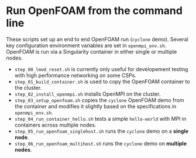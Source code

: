 # Run OpenFOAM from the command line

These scripts set up an end to end OpenFOAM run (`cyclone` demo). Several
key configuration environment variables are set in `openmpi_env.sh`. OpenFOAM
is run via a Singularity container in either single or multiple nodes.

+ `step_00_lmod_reset.sh` is currently only useful for developement testing with high performance networking on some CSPs.
+ `step_01_build_container.sh` is used to copy the OpenFOAM container to the cluster.
+ `step_02_install_openmpi.sh` installs OpenMPI on the cluster.
+ `step_03_setup_openfoam.sh` copies the `cyclone` OpenFOAM demo from the container and modifies it slightly based on the specifications in `openmpi_env.sh`.
+ `step_04_run_container_hello.sh` tests a simple `hello-world` with MPI in containers across multiple nodes.
+ `step_05_run_openfoam_singlehost.sh` runs the `cyclone` demo on a **single node**.
+ `step_06_run_openfoam_multihost.sh` runs the `cyclone` demo on **multiple nodes**.

